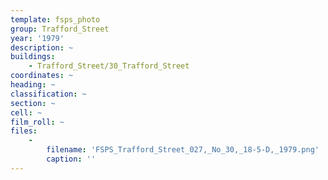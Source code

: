 ```yaml
---
template: fsps_photo
group: Trafford_Street
year: '1979'
description: ~
buildings:
    - Trafford_Street/30_Trafford_Street
coordinates: ~
heading: ~
classification: ~
section: ~
cell: ~
film_roll: ~
files:
    -
        filename: 'FSPS_Trafford_Street_027,_No_30,_18-5-D,_1979.png'
        caption: ''
---
```

